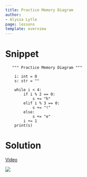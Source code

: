 ```yaml
---
title: Practice Memory Diagram
author:
- Alyssa Lytle
page: lessons
template: overview
---
```


# Snippet
<pre>
<code class="python">   """ Practice Memory Diagram """

    i: int = 0
    s: str = ""

    while i < 4:
        if i % 2 == 0:
            s += "h"
        elif i % 3 == 0:
            s += "!"
        else:
            s += "e"
        i += 1
    print(s)
</code></pre>

# Solution

[Video](https://youtu.be/Uj6OGZuW464?si=mbgy26DKt4A5onN-)



<img class="img-fluid" src="/static/mem-diags/while-00.png" alt=" " />

